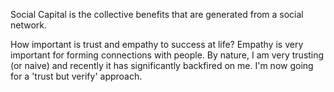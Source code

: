 Social Capital is the collective benefits that are generated from a social network.

How important is trust and empathy to success at life?
Empathy is very important for forming connections with people. By nature, I am very trusting (or naive) and recently it has significantly backfired on me. I'm now going for a 'trust but verify' approach. 

